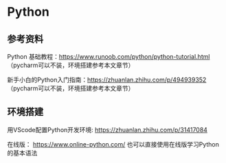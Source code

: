 # Python

## 参考资料

Python 基础教程：https://www.runoob.com/python/python-tutorial.html （pycharm可以不装，环境搭建参考本文章节）

新手小白的Python入门指南：https://zhuanlan.zhihu.com/p/494939352 （pycharm可以不装，环境搭建参考本文章节）

## 环境搭建

用VScode配置Python开发环境: https://zhuanlan.zhihu.com/p/31417084

在线版： https://www.online-python.com/  也可以直接使用在线版学习Python的基本语法
